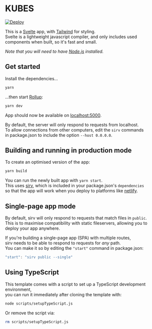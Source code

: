 # KUBES

[![Deploy](https://github.com/helgelol/kubes/actions/workflows/deploy.yml/badge.svg)](https://github.com/helgelol/kubes/actions/workflows/deploy.yml)

This is a [Svelte](https://svelte.dev) app, with [Tailwind](https://tailwindcss.com/) for styling.  
Svelte is a lightweight javascript compiler, and only includes used components when built, so it's fast and small.

_Note that you will need to have [Node.js](https://nodejs.org) installed._

## Get started

Install the dependencies...

```bash
yarn
```

...then start [Rollup](https://rollupjs.org):

```bash
yarn dev
```

App should now be available on [localhost:5000](http://localhost:5000).

By default, the server will only respond to requests from localhost.  
To allow connections from other computers, edit the `sirv` commands  
in package.json to include the option `--host 0.0.0.0`.

## Building and running in production mode

To create an optimised version of the app:

```bash
yarn build
```

You can run the newly built app with `yarn start`.  
This uses [sirv](https://github.com/lukeed/sirv), which is included in your package.json's `dependencies`  
so that the app will work when you deploy to platforms like [netlify](https://netlify.com).

## Single-page app mode

By default, sirv will only respond to requests that match files in `public`.  
This is to maximise compatibility with static fileservers, allowing you to deploy your app anywhere.

If you're building a single-page app (SPA) with multiple routes,  
sirv needs to be able to respond to requests for _any_ path.  
You can make it so by editing the `"start"` command in package.json:

```js
"start": "sirv public --single"
```

## Using TypeScript

This template comes with a script to set up a TypeScript development environment,  
you can run it immediately after cloning the template with:

```bash
node scripts/setupTypeScript.js
```

Or remove the script via:

```bash
rm scripts/setupTypeScript.js
```
